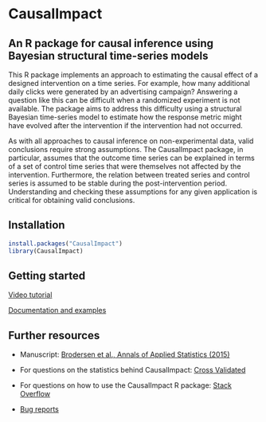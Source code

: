 # CausalImpact

## An R package for causal inference using Bayesian structural time-series models

This R package implements an approach to estimating the causal effect of a
designed intervention on a time series. For example, how many additional daily
clicks were generated by an advertising campaign? Answering a question like this
can be difficult when a randomized experiment is not available. The package aims
to address this difficulty using a structural Bayesian time-series model to
estimate how the response metric might have evolved after the intervention if
the intervention had not occurred.

As with all approaches to causal inference on non-experimental data, valid
conclusions require strong assumptions. The CausalImpact package, in particular,
assumes that the outcome time series can be explained in terms of a set of
control time series that were themselves not affected by the intervention.
Furthermore, the relation between treated series and control series is assumed
to be stable during the post-intervention period. Understanding and checking
these assumptions for any given application is critical for obtaining valid
conclusions.

## Installation

```r
install.packages("CausalImpact")
library(CausalImpact)
```

## Getting started

[Video tutorial](https://www.youtube.com/watch?v=GTgZfCltMm8)

[Documentation and examples](https://google.github.io/CausalImpact/CausalImpact.html)

## Further resources

*   Manuscript:
    [Brodersen et al., Annals of Applied Statistics (2015)](http://research.google.com/pubs/pub41854.html)

*   For questions on the statistics behind CausalImpact:
    [Cross Validated](http://stats.stackexchange.com/questions/tagged/causalimpact)

*   For questions on how to use the CausalImpact R package:
    [Stack Overflow](http://stackoverflow.com/questions/tagged/causalimpact)

*   [Bug reports](https://github.com/google/CausalImpact/issues)
